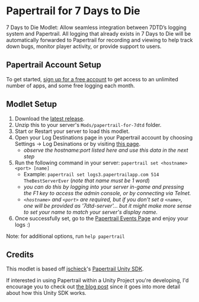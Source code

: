 ﻿# Papertrail for 7 Days to Die

7 Days to Die Modlet: Allow seamless integration between 7DTD’s logging system and Papertrail. All logging that already exists in 7 Days to Die will be automatically forwarded to Papertrail for recording and viewing to help track down bugs, monitor player activity, or provide support to users.

## Papertrail Account Setup

To get started, [sign up for a free account](https://papertrailapp.com/signup?plan=free) to get access to an unlimited number of apps, and some free logging each month.

## Modlet Setup

1. Download the [latest release](https://github.com/jonathan-robertson/papertrail-for-7dtd/releases/latest).
2. Unzip this to your server's `Mods/papertrail-for-7dtd` folder.
3. Start or Restart your server to load this modlet.
4. Open your Log Destinations page in your Papertrail account by choosing Settings -> Log Desinations or by visiting [this page](https://papertrailapp.com/account/destinations).
    - *observe the hostname:port listed here and use this data in the next step*
5. Run the following command in your server: `papertrail set <hostname> <port> [name]`
    - Example: `papertrail set logs3.papertrailapp.com 514 TheBestServerEver` (*note that name must be 1 word*)
    - *you can do this by logging into your server in-game and pressing the F1 key to access the admin console, or by connecting via Telnet.*
    - *`<hostname>` and `<port>` are required, but if you don't set a `<name>`, one will be provided as '7dtd-server'... but it might make more sense to set your name to match your server's display name.*
6. Once successfully set, go to the [Papertrail Events Page](https://my.papertrailapp.com/events) and enjoy your logs :)

Note: for additional options, run `help papertrail`

## Credits

This modlet is based off [jschieck](https://github.com/jschieck)'s [Papertrail Unity SDK](https://github.com/jschieck/papertrailunitysdk).

If interested in using Papertrail within a Unity Project you're developing, I'd encourage you to check out [the blog post](https://blog.papertrailapp.com/improve-live-ops-for-games-using-papertrail/) since it goes into more detail about how this Unity SDK works.
